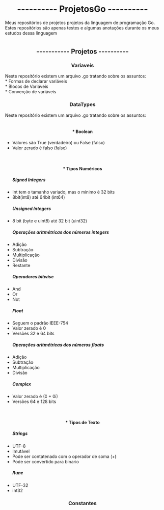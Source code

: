# <h1 align ='center'>---------- ProjetosGo ---------- </h1>
Meus repositórios de projetos projetos da linguagem de programação Go.
Estes repositórios são apenas testes e algumas anotações durante os meus estudos dessa linguagem
#
<h2 align='center'> ----------- Projetos ---------- </h2>

<!------------VARIÁVEIS------------>
<h3 align='center'> Variaveis </h3>
Neste repositório existem um arquivo .go tratando sobre os assuntos:
<br> * Formas de declarar variáveis
<br> * Blocos de Variáveis
<br> * Converção de variáveis

<!------------DATATYPES------------>
<h3 align='center'> DataTypes </h3>
Neste repositório existem um arquivo .go tratando sobre os assuntos: <br>
<!------Boolean------>
<br> <h4 align='center'> * Boolean </h4>
  <ul>
    <li> Valores são True (verdadeiro) ou False (falso) </li>
    <li> Valor zerado é falso (false)             </li>
  </ul>
<!------Tipos Numéricos-------->
<br> <h4 align='center'> * Tipos Numéricos </h4>

  <!--Signed Integers-->
  <ul> <h5> Signed Integers </h4>
    <li> Int tem o tamanho variado, mas o minimo é 32 bits  </li>
    <li> 8bit(int8) até 64bit (int64)                       </li>
  </ul>
  
  <!--Unsigned Integers-->
  <ul> <h5> Unsigned Integers </h4>
    <li> 8 bit (byte e uint8) até 32 bit (uint32) </li>
  </ul>
  <ul> <h5> Operações aritmétricas dos números integers </h4>
    <li> Adição         </li>
    <li> Subtração      </li>
    <li> Multiplicação  </li>
    <li> Divisão        </li>
    <li> Restante       </li>
  </ul>
  
  <!--Bitwise-->
  <ul> <h5> Operadores bitwise </h4>
    <li> And  </li>
    <li> Or   </li>
    <li> Not  </li>
  </ul>
  
  <!--Float-->
  <ul> <h5> Float </h4>
    <li> Seguem o padrão IEEE-754 </li>
    <li> Valor zerado é 0         </li>
    <li> Versões 32 e 64 bits     </li>
  </ul>
    <ul> <h5> Operações aritmétricas dos números floats </h4>
    <li> Adição         </li>
    <li> Subtração      </li>
    <li> Multiplicação  </li>
    <li> Divisão        </li>
  </ul>
  
  <!--Complex-->
  <ul> <h5> Complex </h4>
    <li> Valor zerado é (0 + 0i)  </li>
    <li> Versões 64 e 128 bits    </li>
  </ul>
 
  <!--Tipos de texto-->
  <br> <h4 align='center'> * Tipos de Texto </h4>
    <ul> <h5> Strings </h4>
      <li> UTF-8                                            </li>
      <li> Imutável                                         </li>
      <li> Pode ser contatenado com o operador de soma (+)  </li>
      <li> Pode ser convertido para binario                 </li>
    </ul>
    <ul> <h5> Rune </h4>
      <li> UTF-32 </li>
      <li> int32  </li>
    </ul>
    
<!------------Constantes------------>
<h3 align='center'> Constantes </h3>